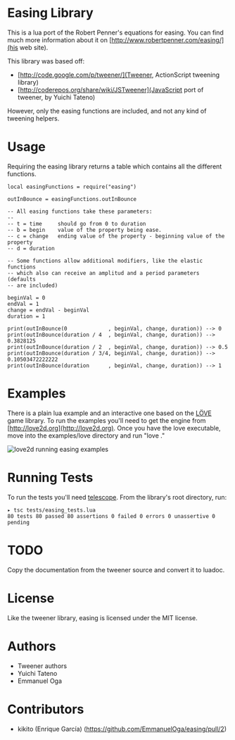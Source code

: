 Easing Library
==============

This is a lua port of the Robert Penner's equations for easing. You can find much
more information about it on [http://www.robertpenner.com/easing/](his web site).

This library was based off:

* [http://code.google.com/p/tweener/](Tweener, ActionScript tweening library)
* [http://coderepos.org/share/wiki/JSTweener](JavaScript port of tweener, by Yuichi Tateno)

However, only the easing functions are included, and not any kind of tweening helpers.

Usage
=====

Requiring the easing library returns a table which contains all the different
functions.

    local easingFunctions = require("easing")

    outInBounce = easingFunctions.outInBounce

    -- All easing functions take these parameters:
    --
    -- t = time     should go from 0 to duration
    -- b = begin    value of the property being ease.
    -- c = change   ending value of the property - beginning value of the property
    -- d = duration

    -- Some functions allow additional modifiers, like the elastic functions
    -- which also can receive an amplitud and a period parameters (defaults
    -- are included)

    beginVal = 0
    endVal = 1
    change = endVal - beginVal
    duration = 1

    print(outInBounce(0             , beginVal, change, duration)) --> 0
    print(outInBounce(duration / 4  , beginVal, change, duration)) --> 0.3828125
    print(outInBounce(duration / 2  , beginVal, change, duration)) --> 0.5
    print(outInBounce(duration / 3/4, beginVal, change, duration)) --> 0.10503472222222
    print(outInBounce(duration      , beginVal, change, duration)) --> 1

Examples
========

There is a plain lua example and an interactive one based on the [LÖVE](http://love2d.org)
game library. To run the examples you'll need to get the engine from
[http://love2d.org](http://love2d.org). Once you have the love executable, move into the
examples/love directory and run "love ."

![love2d running easing examples](https://github.com/EmmanuelOga/easing/raw/master/doc/ease-love.png "easing on love2d")

Running Tests
=============

To run the tests you'll need [telescope](https://github.com/norman/telescope).
From the library's root directory, run:

    ▸ tsc tests/easing_tests.lua
    80 tests 80 passed 80 assertions 0 failed 0 errors 0 unassertive 0 pending

TODO
====

Copy the documentation from the tweener source and convert it to luadoc.

License
=======

Like the tweener library, easing is licensed under the MIT license.

Authors
=======

* Tweener authors
* Yuichi Tateno
* Emmanuel Oga

Contributors
============

* kikito (Enrique García) (https://github.com/EmmanuelOga/easing/pull/2)
